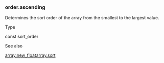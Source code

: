### order.ascending

Determines the sort order of the array from the smallest to the largest value.

Type

const sort\_order

See also

[array.new\_float](#fun_array.new_float)[array.sort](#fun_array.sort)

